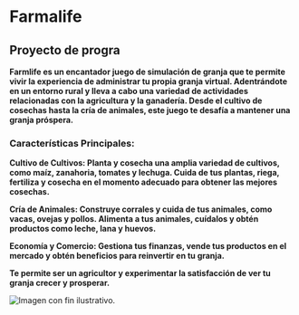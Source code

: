 # Farmalife
## Proyecto de progra
**Farmlife es un encantador juego de simulación de granja que te permite vivir la experiencia de administrar tu propia granja virtual. Adentrándote en un entorno rural y lleva a cabo una variedad de actividades relacionadas con la agricultura y la ganadería. Desde el cultivo de cosechas hasta la cría de animales, este juego te desafía a mantener una granja próspera.**

### Características Principales:

**Cultivo de Cultivos: Planta y cosecha una amplia variedad de cultivos, como maíz, zanahoria, tomates y lechuga. Cuida de tus plantas, riega, fertiliza y cosecha en el momento adecuado para obtener las mejores cosechas.**

**Cría de Animales: Construye corrales y cuida de tus animales, como vacas, ovejas y pollos. Alimenta a tus animales, cuídalos y obtén productos como leche, lana y huevos.**

**Economía y Comercio: Gestiona tus finanzas, vende tus productos en el mercado y obtén beneficios para reinvertir en tu granja.**

**Te permite ser un agricultor y experimentar la satisfacción de ver tu granja crecer y prosperar.**

![Imagen con fin ilustrativo.](https://previews.123rf.com/images/hermandesign2015/hermandesign20151712/hermandesign2015171200093/91609706-animal-de-colecci%C3%B3n-en-la-granja.jpg)
